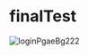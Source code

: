 # finalTest

![loginPgaeBg222](https://user-images.githubusercontent.com/48147182/129828172-633a8e08-9120-44ed-9637-c3a03f2d67d0.jpeg)

